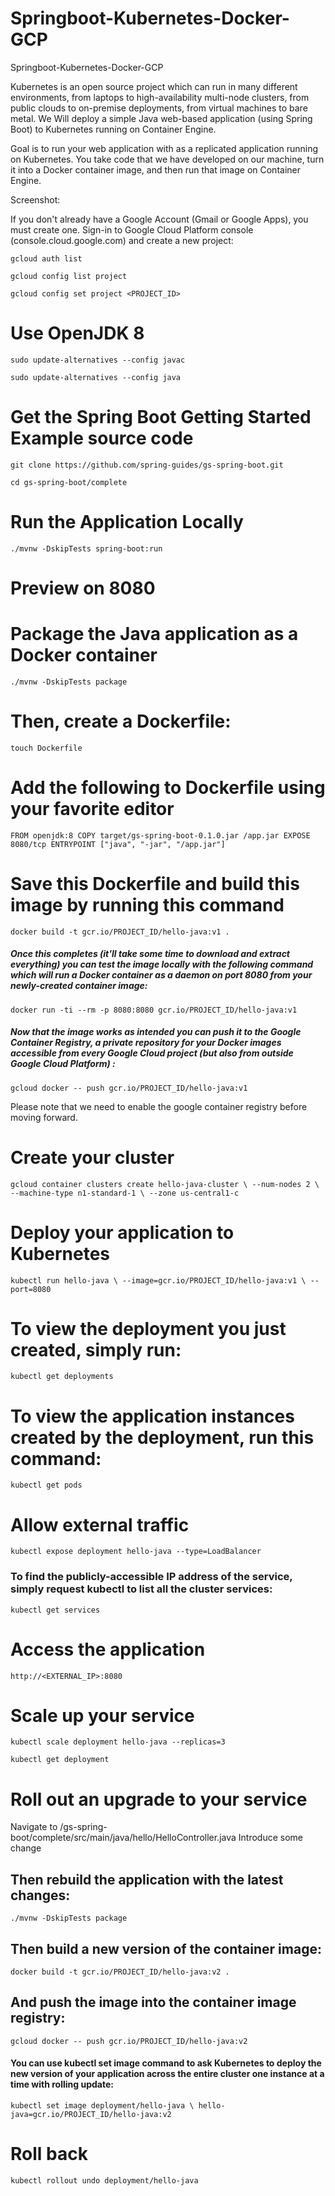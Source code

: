 # Springboot-Kubernetes-Docker-GCP
Springboot-Kubernetes-Docker-GCP

Kubernetes is an open source project which can run in many different environments, from laptops to high-availability multi-node clusters, from public clouds to on-premise deployments, from virtual machines to bare metal.
We Will deploy a simple Java web-based application (using Spring Boot) to Kubernetes running on Container Engine.

Goal is to run your web application with as a replicated application running on Kubernetes. You take code that we have developed on our machine, turn it into a Docker container image, and then run that image on Container Engine.


Screenshot: 

If you don't already have a Google Account (Gmail or Google Apps), you must create one. Sign-in to Google Cloud Platform console (console.cloud.google.com) and create a new project:


`` gcloud auth list ``

`` gcloud config list project ``

`` gcloud config set project <PROJECT_ID> ``


# Use OpenJDK 8

`` sudo update-alternatives --config javac ``

`` sudo update-alternatives --config java ``

# Get the Spring Boot Getting Started Example source code

`` git clone https://github.com/spring-guides/gs-spring-boot.git ``

`` cd gs-spring-boot/complete ``



# Run the Application Locally
`` ./mvnw -DskipTests spring-boot:run ``


# Preview on 8080 


# Package the Java application as a Docker container
`` ./mvnw -DskipTests package ``

# Then, create a Dockerfile:
`` touch Dockerfile ``

# Add the following to Dockerfile using your favorite editor
`` FROM openjdk:8
COPY target/gs-spring-boot-0.1.0.jar /app.jar
EXPOSE 8080/tcp
ENTRYPOINT ["java", "-jar", "/app.jar"] ``



# Save this Dockerfile and build this image by running this command
`` docker build -t gcr.io/PROJECT_ID/hello-java:v1 . `` 



##### Once this completes (it'll take some time to download and extract everything) you can test the image locally with the following command which will run a Docker container as a daemon on port 8080 from your newly-created container image:
`` docker run -ti --rm -p 8080:8080 gcr.io/PROJECT_ID/hello-java:v1 ``

##### Now that the image works as intended you can push it to the Google Container Registry, a private repository for your Docker images accessible from every Google Cloud project (but also from outside Google Cloud Platform) :
`` gcloud docker -- push gcr.io/PROJECT_ID/hello-java:v1 ``

Please note that we need to enable the google container registry before moving forward.





# Create your cluster

`` gcloud container clusters create hello-java-cluster \
  --num-nodes 2 \
  --machine-type n1-standard-1 \
  --zone us-central1-c ``
  
  
 # Deploy your application to Kubernetes 
  `` kubectl run hello-java \
  --image=gcr.io/PROJECT_ID/hello-java:v1 \
  --port=8080 ``
  
  
  # To view the deployment you just created, simply run:
 
  `` kubectl get deployments ``
  
  
  # To view the application instances created by the deployment, run this command:
 `` kubectl get pods ``
  
  
  # Allow external traffic
  
  `` kubectl expose deployment hello-java --type=LoadBalancer ``
  
  
  ### To find the publicly-accessible IP address of the service, simply request kubectl to list all the cluster services:
  
  `` kubectl get services ``
  
  # Access the application 
  `` http://<EXTERNAL_IP>:8080 ``
  
  
  # Scale up your service 

  `` kubectl scale deployment hello-java --replicas=3 ``
  
  `` kubectl get deployment ``
  
  
  # Roll out an upgrade to your service
  
  Navigate to /gs-spring-boot/complete/src/main/java/hello/HelloController.java
  Introduce some change 
  
  ## Then rebuild the application with the latest changes:
  `` ./mvnw -DskipTests package ``
  
  ## Then build a new version of the container image:
  `` docker build -t gcr.io/PROJECT_ID/hello-java:v2 . ``
  
  ## And push the image into the container image registry:
  `` gcloud docker -- push gcr.io/PROJECT_ID/hello-java:v2 ``
  
  #### You can use kubectl set image command to ask Kubernetes to deploy the new version of your application across the entire   cluster one instance at a time with rolling update:
  
  `` kubectl set image deployment/hello-java \
  hello-java=gcr.io/PROJECT_ID/hello-java:v2 ``
  
  
  
  # Roll back
  
  `` kubectl rollout undo deployment/hello-java ``
  
  
  
  
  
  





